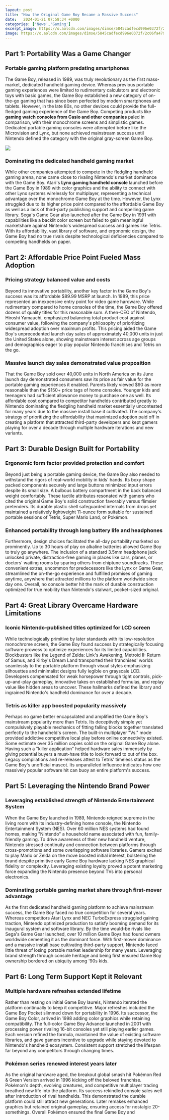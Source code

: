 ```yaml
---
layout: post
title: "How the Original Game Boy Became a Massive Success"
date:   2024-01-21 07:58:34 +0000
categories: ['News','Gaming']
excerpt_image: https://o.aolcdn.com/images/dimse/5845cadfecd996e0372f/2c06fa479b147f694b450b953ec667e91ae5f417/Y3JvcD0xNjAwJTJDMTA2NyUyQzAlMkMwJnF1YWxpdHk9ODUmZm9ybWF0PWpwZyZyZXNpemU9MTYwMCUyQzEwNjcmaW1hZ2VfdXJpPWh0dHBzJTNBJTJGJTJGcy55aW1nLmNvbSUyRm9zJTJGY3JlYXRyLXVwbG9hZGVkLWltYWdlcyUyRjIwMTktMDQlMkY3ODc2OWYyMC02MmVhLTExZTktYWVhZC01OGZhYTkyMjJkNDkmY2xpZW50PWExYWNhYzNlMWIzMjkwOTE3ZDkyJnNpZ25hdHVyZT02YWFhM2NhNTk5YjQwMGJlMDI5ZmJmOTc5ODE1N2NjOWJjZjExMDAz
image: https://o.aolcdn.com/images/dimse/5845cadfecd996e0372f/2c06fa479b147f694b450b953ec667e91ae5f417/Y3JvcD0xNjAwJTJDMTA2NyUyQzAlMkMwJnF1YWxpdHk9ODUmZm9ybWF0PWpwZyZyZXNpemU9MTYwMCUyQzEwNjcmaW1hZ2VfdXJpPWh0dHBzJTNBJTJGJTJGcy55aW1nLmNvbSUyRm9zJTJGY3JlYXRyLXVwbG9hZGVkLWltYWdlcyUyRjIwMTktMDQlMkY3ODc2OWYyMC02MmVhLTExZTktYWVhZC01OGZhYTkyMjJkNDkmY2xpZW50PWExYWNhYzNlMWIzMjkwOTE3ZDkyJnNpZ25hdHVyZT02YWFhM2NhNTk5YjQwMGJlMDI5ZmJmOTc5ODE1N2NjOWJjZjExMDAz
---
```


## Part 1: Portability Was a Game Changer
### **Portable gaming platform predating smartphones**
The Game Boy, released in 1989, was truly revolutionary as the first mass-market, dedicated handheld gaming device. Whereas previous portable gaming experiences were limited to rudimentary calculators and electronic toys with basic games, the Game Boy established a new category of on-the-go gaming that has since been perfected by modern smartphones and tablets. However, in the late 80s, no other devices could provide the full-fledged gaming experience of the Game Boy. Competing products like **gaming watch consoles from Casio and other companies** paled in comparison, with their monochrome screens and simplistic games. Dedicated portable gaming consoles were attempted before like the Microvision and Lynx, but none achieved mainstream success until Nintendo defined the category with the original gray-screen Game Boy.

![](http://upload.wikimedia.org/wikipedia/commons/8/8f/Game-Boy-Original.jpg)
### **Dominating the dedicated handheld gaming market**  
While other companies attempted to compete in the fledgling handheld gaming arena, none came close to rivaling Nintendo's market dominance with the Game Boy. Atari's **Lynx gaming handheld console** launched before the Game Boy in 1989 with color graphics and the ability to connect with other Lynx systems wirelessly for multiplayer, representing a technical advantage over the monochrome Game Boy at the time. However, the Lynx struggled due to its higher price point compared to the affordable Game Boy as well as a lack of third-party publishing support and compelling game library. Sega's Game Gear also launched after the Game Boy in 1991 with capabilities like a backlit color screen but failed to gain meaningful marketshare against Nintendo's widespread success and games like Tetris. With its affordability, vast library of software, and ergonomic design, the Game Boy had no true rivals despite technological deficiencies compared to competing handhelds on paper.
## Part 2: Affordable Price Point Fueled Mass Adoption   
### **Pricing strategy balanced value and costs**
Beyond its innovative portability, another key factor in the Game Boy's success was its affordable $89.99 MSRP at launch. In 1989, this price represented an inexpensive entry point for video game hardware. While rudimentary compared to home consoles of the time, the Game Boy offered dozens of quality titles for this reasonable sum. A then-CEO of Nintendo, Hiroshi Yamauchi, emphasized balancing total product cost against consumer value, following the company's philosophy of prioritizing widespread adoption over maximum profits. This pricing aided the Game Boy's unprecedented launch day sales of approximately 40,000 units in just the United States alone, showing mainstream interest across age groups and demographics eager to play popular Nintendo franchises and Tetris on the go.
### **Massive launch day sales demonstrated value proposition**  
That the Game Boy sold over 40,000 units in North America on its June launch day demonstrated consumers saw its price as fair value for the portable gaming experiences it enabled. Parents likely viewed $90 as more reasonable than the $150+ price tags of home consoles. Younger kids and teenagers had sufficient allowance money to purchase one as well. Its affordable cost compared to competitor handhelds contributed greatly to Nintendo dominating the fledgling handheld market essentially uncontested for many years due to the massive install base it cultivated. The company's strategy of prioritizing the affordability that maximized adoption paid off in creating a platform that attracted third-party developers and kept gamers playing for over a decade through multiple hardware iterations and new variants.
## Part 3: Durable Design Built for Portability
### **Ergonomic form factor provided protection and comfort**  
Beyond just being a portable gaming device, the Game Boy also needed to withstand the rigors of real-world mobility in kids' hands. Its boxy shape packed components securely and large buttons minimized input errors despite its small size. A bulbous battery compartment in the back balanced weight comfortably. These tactile attributes resonated with gamers who cited the original Game Boy's solid construction favorably versus flimsier pretenders. Its durable plastic shell safeguarded internals from drops yet maintained a relatively lightweight 11-ounce form suitable for sustained portable sessions of Tetris, Super Mario Land, or Pokémon.
### **Enhanced portability through long battery life and headphones**
Furthermore, design choices facilitated the all-day portability marketed so prominently. Up to 30 hours of play on alkaline batteries allowed Game Boy to truly go anywhere. The inclusion of a standard 3.5mm headphone jack unlocked private, distraction-free gaming in places like cars, planes, or doctors' waiting rooms by sparing others from chiptune soundtracks. These convenient extras, uncommon for predecessors like the Lynx or Game Gear, streamlined the on-the-go experience and fulfilled promises of gaming anytime, anywhere that attracted millions to the platform worldwide since day one. Overall, no console better hit the mark of durable construction optimized for true mobility than Nintendo's stalwart, pocket-sized original.
## Part 4: Great Library Overcame Hardware Limitations  
### **Iconic Nintendo-published titles optimized for LCD screen**
While technologically primitive by later standards with its low-resolution monochrome screen, the Game Boy found success by strategically focusing software prowess to optimize experiences for its limited capabilities. Blockbusters like the Legend of Zelda: Link's Awakening, Metroid II: Return of Samus, and Kirby's Dream Land transported their franchises' worlds seamlessly to the portable platform through visual styles emphasizing silhouettes and minimalist designs fully legible on grayscale LCD. Developers compensated for weak horsepower through tight controls, pick-up-and-play gameplay, innovative takes on established formulas, and replay value like hidden areas to uncover. These hallmarks defined the library and ingrained Nintendo's handheld dominance for over a decade.
### **Tetris as killer app boosted popularity massively**    
Perhaps no game better encapsulated and amplified the Game Boy's mainstream popularity more than Tetris. Its deceptively simple yet compulsively playable mechanics of fitting falling blocks together translated perfectly to the handheld's screen. The built-in multiplayer "Vs." mode provided addictive competitive local play before online connectivity existed. Some estimate over 35 million copies sold on the original Game Boy alone. Having such a "killer application" helped hardware sales immensely by giving potential buyers a must-have title to look forward to out of the box. Legacy compilations and re-releases attest to Tetris' timeless status as the Game Boy's unofficial mascot. Its unparalleled influence indicates how one massively popular software hit can buoy an entire platform's success.
## Part 5: Leveraging the Nintendo Brand Power 
### **Leveraging established strength of Nintendo Entertainment System**
When the Game Boy launched in 1989, Nintendo reigned supreme in the living room with its industry-defining home console, the Nintendo Entertainment System (NES). Over 60 million NES systems had found homes, making "Nintendo" a household name associated with fun, family-friendly gaming. To drive awareness of their new handheld venture, Nintendo stressed continuity and connection between platforms through cross-promotions and some overlapping software libraries. Gamers excited to play Mario or Zelda on the move boosted initial interest, bolstering the brand despite primitive early Game Boy hardware lacking NES graphical fidelity or complexity. Leveraging existing loyalty proved a potent marketing force expanding the Nintendo presence beyond TVs into personal electronics.
### **Dominating portable gaming market share through first-mover advantage**  
As the first dedicated handheld gaming platform to achieve mainstream success, the Game Boy faced no true competition for several years. Whereas competitors Atari Lynx and NEC TurboExpress struggled gaining traction, Nintendo optimized production to satisfy booming demand for its inaugural system and software library. By the time would-be rivals like Sega's Game Gear launched, over 10 million Game Boys had found owners worldwide cementing it as the dominant force. With first-mover dominance and a massive install base cultivating third-party support, Nintendo faced little threat of losing portable market leadership for many years. Leveraging brand strength through console heritage and being first ensured Game Boy ownership bordered on ubiquity among '90s kids.
## Part 6: Long Term Support Kept it Relevant
### **Multiple hardware refreshes extended lifetime**
Rather than resting on initial Game Boy laurels, Nintendo iterated the platform continually to keep it competitive. Major refreshes included the Game Boy Pocket slimmed down for portability in 1996. Its successor, the Game Boy Color, arrived in 1998 adding color graphics while retaining compatibility. The full-color Game Boy Advance launched in 2001 with processing power rivaling 16-bit consoles yet still playing earlier games. Each version refined the formula, maintained the value of existing software libraries, and gave gamers incentive to upgrade while staying devoted to Nintendo's handheld ecosystem. Consistent support stretched the lifespan far beyond any competitors through changing times.
### **Pokémon series renewed interest years later** 
As the original hardware aged, the breakout global smash hit Pokémon Red & Green Version arrived in 1996 kicking off the beloved franchise. Pokémon's depth, evolving creatures, and competitive multiplayer trading breathed new life into the platform. Its success rekindled console sales well after introduction of rival handhelds. This demonstrated the durable platform could still attract new generations. Later remakes enhanced graphics but retained original gameplay, ensuring access for nostalgic 20-somethings. Overall Pokémon ensured the final Game Boy and